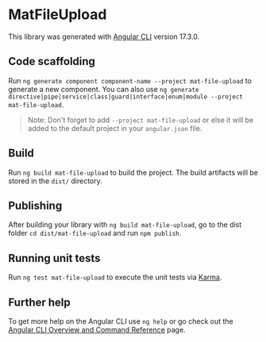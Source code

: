 # MatFileUpload

This library was generated with [Angular CLI](https://github.com/angular/angular-cli) version 17.3.0.

## Code scaffolding

Run `ng generate component component-name --project mat-file-upload` to generate a new component. You can also use `ng generate directive|pipe|service|class|guard|interface|enum|module --project mat-file-upload`.
> Note: Don't forget to add `--project mat-file-upload` or else it will be added to the default project in your `angular.json` file. 

## Build

Run `ng build mat-file-upload` to build the project. The build artifacts will be stored in the `dist/` directory.

## Publishing

After building your library with `ng build mat-file-upload`, go to the dist folder `cd dist/mat-file-upload` and run `npm publish`.

## Running unit tests

Run `ng test mat-file-upload` to execute the unit tests via [Karma](https://karma-runner.github.io).

## Further help

To get more help on the Angular CLI use `ng help` or go check out the [Angular CLI Overview and Command Reference](https://angular.io/cli) page.
